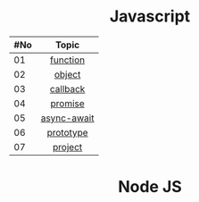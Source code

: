 <h1 align="center">Javascript</h1>

| #No |                                            Topic                                            |
| :-- | :-----------------------------------------------------------------------------------------: |
| 01  |    [function](https://github.com/sabbir-dcy/core-concepts/tree/main/Javascript/function)    |
| 02  |     [object](https://github.com/sabbir-dcy/core-concepts/tree/main/Javascript/objects)      |
| 03  |    [callback](https://github.com/sabbir-dcy/core-concepts/tree/main/Javascript/callback)    |
| 04  |     [promise](https://github.com/sabbir-dcy/core-concepts/tree/main/Javascript/promise)     |
| 05  | [async-await](https://github.com/sabbir-dcy/core-concepts/tree/main/Javascript/async-await) |
| 06  |   [prototype](https://github.com/sabbir-dcy/core-concepts/tree/main/Javascript/prototype)   |
| 07  |                                         [project]()                                         |

<h1 align="center">Node JS</h1>
